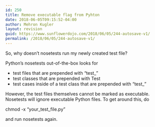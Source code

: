 ```yaml
---
id: 250
title: Remove executable flag from Pyhton
date: 2018-06-05T09:15:52-04:00
author: Mehron Kugler
layout: revision
guid: https://www.sunflowerdojo.com/2018/06/05/244-autosave-v1/
permalink: /2018/06/05/244-autosave-v1/
---
```

So, why doesn&#8217;t nosetests run my newly created test file?

Python&#8217;s nosetests out-of-the-box looks for

  * test files that are prepended with &#8220;test_&#8221;
  * test classes that are prepended with Test
  * test cases inside of a test class that are prepended with &#8220;test_&#8221;

However, the test files themselves cannot be marked as executable. Nosetests will ignore executable Python files. To get around this, do

chmod -x &#8220;your\_test\_file.py&#8221;

and run nosetests again.